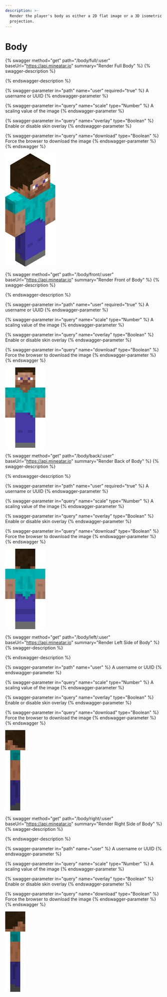 ```yaml
---
description: >-
  Render the player's body as either a 2D flat image or a 3D isometric
  projection.
---
```


# Body

{% swagger method="get" path="/body/full/:user" baseUrl="https://api.mineatar.io" summary="Render Full Body" %}
{% swagger-description %}

{% endswagger-description %}

{% swagger-parameter in="path" name="user" required="true" %}
A username or UUID
{% endswagger-parameter %}

{% swagger-parameter in="query" name="scale" type="Number" %}
A scaling value of the image
{% endswagger-parameter %}

{% swagger-parameter in="query" name="overlay" type="Boolean" %}
Enable or disable skin overlay
{% endswagger-parameter %}

{% swagger-parameter in="query" name="download" type="Boolean" %}
Force the browser to download the image
{% endswagger-parameter %}
{% endswagger %}

![](<../.gitbook/assets/image (4) (1).png>)

{% swagger method="get" path="/body/front/:user" baseUrl="https://api.mineatar.io" summary="Render Front of Body" %}
{% swagger-description %}

{% endswagger-description %}

{% swagger-parameter in="path" name="user" required="true" %}
A username or UUID
{% endswagger-parameter %}

{% swagger-parameter in="query" name="scale" type="Number" %}
A scaling value of the image
{% endswagger-parameter %}

{% swagger-parameter in="query" name="overlay" type="Boolean" %}
Enable or disable skin overlay
{% endswagger-parameter %}

{% swagger-parameter in="query" name="download" type="Boolean" %}
Force the browser to download the image
{% endswagger-parameter %}
{% endswagger %}

![](../.gitbook/assets/image.png)

{% swagger method="get" path="/body/back/:user" baseUrl="https://api.mineatar.io" summary="Render Back of Body" %}
{% swagger-description %}

{% endswagger-description %}

{% swagger-parameter in="path" name="user" required="true" %}
A username or UUID
{% endswagger-parameter %}

{% swagger-parameter in="query" name="scale" type="Number" %}
A scaling value of the image
{% endswagger-parameter %}

{% swagger-parameter in="query" name="overlay" type="Boolean" %}
Enable or disable skin overlay
{% endswagger-parameter %}

{% swagger-parameter in="query" name="download" type="Boolean" %}
Force the browser to download the image
{% endswagger-parameter %}
{% endswagger %}

![](<../.gitbook/assets/image (4).png>)

{% swagger method="get" path="/body/left/:user" baseUrl="https://api.mineatar.io" summary="Render Left Side of Body" %}
{% swagger-description %}

{% endswagger-description %}

{% swagger-parameter in="path" name="user" %}
A username or UUID
{% endswagger-parameter %}

{% swagger-parameter in="query" name="scale" type="Number" %}
A scaling value of the image
{% endswagger-parameter %}

{% swagger-parameter in="query" name="overlay" type="Boolean" %}
Enable or disable skin overlay
{% endswagger-parameter %}

{% swagger-parameter in="query" name="download" type="Boolean" %}
Force the browser to download the image
{% endswagger-parameter %}
{% endswagger %}

![](<../.gitbook/assets/image (1).png>)

{% swagger method="get" path="/body/right/:user" baseUrl="https://api.mineatar.io" summary="Render Right Side of Body" %}
{% swagger-description %}

{% endswagger-description %}

{% swagger-parameter in="path" name="user" %}
A username or UUID
{% endswagger-parameter %}

{% swagger-parameter in="query" name="scale" type="Number" %}
A scaling value of the image 
{% endswagger-parameter %}

{% swagger-parameter in="query" name="overlay" type="Boolean" %}
Enable or disable skin overlay
{% endswagger-parameter %}

{% swagger-parameter in="query" name="download" type="Boolean" %}
Force the browser to download the image
{% endswagger-parameter %}
{% endswagger %}

![](<../.gitbook/assets/image (3).png>)
